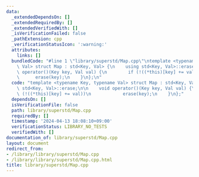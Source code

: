 ```yaml
---
data:
  _extendedDependsOn: []
  _extendedRequiredBy: []
  _extendedVerifiedWith: []
  _isVerificationFailed: false
  _pathExtension: cpp
  _verificationStatusIcon: ':warning:'
  attributes:
    links: []
  bundledCode: "#line 1 \"library/superstd/Map.cpp\"\ntemplate <typename Key, typename\
    \ Val> struct Map : std<Key, Val> {\n    using std<Key, Val>::erase;\n\n    void\
    \ operator()(Key key, Val val) {\n        if (!((*this)[key] += val))\n      \
    \      erase(key);\n    }\n};\n"
  code: "template <typename Key, typename Val> struct Map : std<Key, Val> {\n    using\
    \ std<Key, Val>::erase;\n\n    void operator()(Key key, Val val) {\n        if\
    \ (!((*this)[key] += val))\n            erase(key);\n    }\n};"
  dependsOn: []
  isVerificationFile: false
  path: library/superstd/Map.cpp
  requiredBy: []
  timestamp: '2024-04-13 18:08:10+09:00'
  verificationStatus: LIBRARY_NO_TESTS
  verifiedWith: []
documentation_of: library/superstd/Map.cpp
layout: document
redirect_from:
- /library/library/superstd/Map.cpp
- /library/library/superstd/Map.cpp.html
title: library/superstd/Map.cpp
---
```

